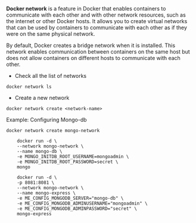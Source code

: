 
**Docker network** is a feature in Docker that enables containers to communicate with each other and with other network resources, such as the internet or other Docker hosts. It allows you to create virtual networks that can be used by containers to communicate with each other as if they were on the same physical network.

By default, Docker creates a bridge network when it is installed. This network enables communication between containers on the same host but does not allow containers on different hosts to communicate with each other.

* Check all the list of networks
```
docker network ls
```

* Create a new network
```
docker network create <network-name>
```

Example: Configuring Mongo-db

```
docker network create mongo-network
```

```
	docker run -d \
	--network mongo-network \
	--name mongo-db \
	-e MONGO_INITDB_ROOT_USERNAME=mongoadmin \
	-e MONGO_INITDB_ROOT_PASSWORD=secret \
	mongo
```

```
	docker run -d \
	-p 8081:8081 \
    --network mongo-network \
    --name mongo-express \
    -e ME_CONFIG_MONGODB_SERVER="mongo-db" \
    -e ME_CONFIG_MONGODB_ADMINUSERNAME="mongoadmin" \
    -e ME_CONFIG_MONGODB_ADMINPASSWORD="secret" \
    mongo-express
```